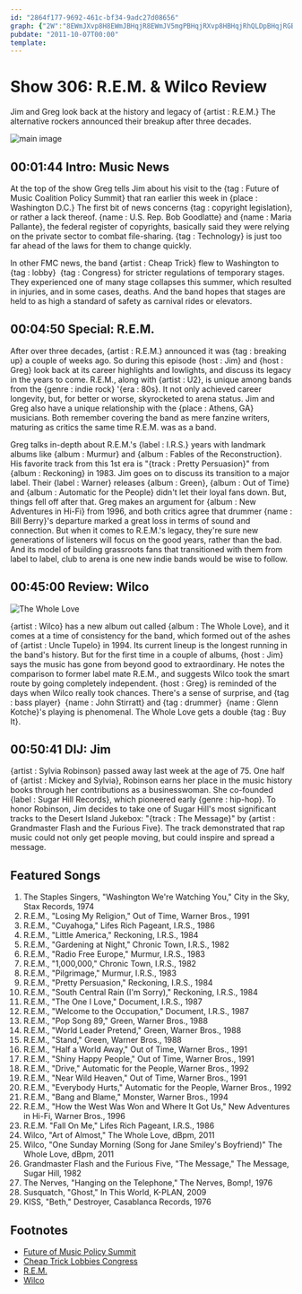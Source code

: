 ```yaml
---
id: "2864f177-9692-461c-bf34-9adc27d08656"
graph: {"2W":"8EWmJXvp8H8EWmJBHqjR8EWmJV5mgPBHqjRXvp8HBHqjRhQLDpBHqjRGBfySQIxN9nURONBGc5BQIxN9","82":"4srM49mLjG4srM45N1Eh4srM4of35S4srM4BEtpS4srM4obmP74srM4qV8MK4srM4tTxNg4srM4F2Dlb4srM4BCIZt4srM4BMIV14srM4BDGiJW6xQBtTxNgW6xQBobmP7W6xQBqV8MKEUzexobmP7of35Sp4NemBEtpSp4Nem9mLjGp4Nem5N1Ehp4Nem","230":"BMoI6ffLOONkdtZffLOO5aM8cffLOOW8L3pffLOO97qipX6cfd97qipBHm1GKELuwNkdtZ5aM8cBMNqg","2CH":"BGnycdMj1VBGCnLdMj1V4E0H7BGnycBGnyccseeEOHWkRcseeE4E0H7OHWkR"}
pubdate: "2011-10-07T00:00"
template: 
---
```






# Show 306: R.E.M. & Wilco Review

Jim and Greg look back at the history and legacy of {artist : R.E.M.} The alternative rockers announced their breakup after three decades.

![main image](https://static.soundopinions.org/images/2011/rem.jpg)



## 00:01:44 Intro: Music News

At the top of the show Greg tells Jim about his visit to the {tag : Future of Music Coalition Policy Summit} that ran earlier this week in {place : Washington D.C.} The first bit of news concerns {tag : copyright legislation}, or rather a lack thereof. {name : U.S. Rep. Bob Goodlatte} and {name : Maria Pallante}, the federal register of copyrights, basically said they were relying on the private sector to combat file-sharing. {tag : Technology} is just too far ahead of the laws for them to change quickly.

In other FMC news, the band {artist : Cheap Trick} flew to Washington to {tag : lobby}  {tag : Congress} for stricter regulations of temporary stages. They experienced one of many stage collapses this summer, which resulted in injuries, and in some cases, deaths. And the band hopes that stages are held to as high a standard of safety as carnival rides or elevators.



## 00:04:50 Special: R.E.M.

After over three decades, {artist : R.E.M.} announced it was {tag : breaking up} a couple of weeks ago. So during this episode {host : Jim} and {host : Greg} look back at its career highlights and lowlights, and discuss its legacy in the years to come. R.E.M., along with {artist : U2}, is unique among bands from the {genre : indie rock} '{era : 80s}. It not only achieved career longevity, but, for better or worse, skyrocketed to arena status. Jim and Greg also have a unique relationship with the {place : Athens, GA} musicians. Both remember covering the band as mere fanzine writers, maturing as critics the same time R.E.M. was as a band.

Greg talks in-depth about R.E.M.'s {label : I.R.S.} years with landmark albums like {album : Murmur} and {album : Fables of the Reconstruction}. His favorite track from this 1st era is "{track : Pretty Persuasion}" from {album : Reckoning} in 1983. Jim goes on to discuss its transition to a major label. Their {label : Warner} releases {album : Green}, {album : Out of Time} and {album : Automatic for the People} didn't let their loyal fans down. But, things fell off after that. Greg makes an argument for {album : New Adventures in Hi-Fi} from 1996, and both critics agree that drummer {name : Bill Berry}'s departure marked a great loss in terms of sound and connection. But when it comes to R.E.M.'s legacy, they're sure new generations of listeners will focus on the good years, rather than the bad. And its model of building grassroots fans that transitioned with them from label to label, club to arena is one new indie bands would be wise to follow.



## 00:45:00 Review: Wilco

![The Whole Love](https://static.soundopinions.org/assets/306/2300.jpg)

{artist : Wilco} has a new album out called {album : The Whole Love}, and it comes at a time of consistency for the band, which formed out of the ashes of {artist : Uncle Tupelo} in 1994. Its current lineup is the longest running in the band's history. But for the first time in a couple of albums, {host : Jim} says the music has gone from beyond good to extraordinary. He notes the comparison to former label mate R.E.M., and suggests Wilco took the smart route by going completely independent. {host : Greg} is reminded of the days when Wilco really took chances. There's a sense of surprise, and {tag : bass player}  {name : John Stirratt} and {tag : drummer}  {name : Glenn Kotche}'s playing is phenomenal. The Whole Love gets a double {tag : Buy It}.



## 00:50:41 DIJ: Jim

{artist : Sylvia Robinson} passed away last week at the age of 75. One half of {artist : Mickey and Sylvia}, Robinson earns her place in the music history books through her contributions as a businesswoman. She co-founded {label : Sugar Hill Records}, which pioneered early {genre : hip-hop}. To honor Robinson, Jim decides to take one of Sugar Hill's most significant tracks to the Desert Island Jukebox: "{track : The Message}" by {artist : Grandmaster Flash and the Furious Five}. The track demonstrated that rap music could not only get people moving, but could inspire and spread a message.



## Featured Songs

1. The Staples Singers, "Washington We're Watching You," City in the Sky, Stax Records, 1974
2. R.E.M., "Losing My Religion," Out of Time, Warner Bros., 1991
3. R.E.M., "Cuyahoga," Lifes Rich Pageant, I.R.S., 1986
4. R.E.M., "Little America," Reckoning, I.R.S., 1984
5. R.E.M., "Gardening at Night," Chronic Town, I.R.S., 1982
6. R.E.M., "Radio Free Europe," Murmur, I.R.S., 1983
7. R.E.M., "1,000,000," Chronic Town, I.R.S., 1982
8. R.E.M., "Pilgrimage," Murmur, I.R.S., 1983
9. R.E.M., "Pretty Persuasion," Reckoning, I.R.S., 1984
10. R.E.M., "South Central Rain (I'm Sorry)," Reckoning, I.R.S., 1984
11. R.E.M., "The One I Love," Document, I.R.S., 1987
12. R.E.M., "Welcome to the Occupation," Document, I.R.S., 1987
13. R.E.M., "Pop Song 89," Green, Warner Bros., 1988
14. R.E.M., "World Leader Pretend," Green, Warner Bros., 1988
15. R.E.M., "Stand," Green, Warner Bros., 1988
16. R.E.M., "Half a World Away," Out of Time, Warner Bros., 1991
17. R.E.M., "Shiny Happy People," Out of Time, Warner Bros., 1991
18. R.E.M., "Drive," Automatic for the People, Warner Bros., 1992
19. R.E.M., "Near Wild Heaven," Out of Time, Warner Bros., 1991
20. R.E.M., "Everybody Hurts," Automatic for the People, Warner Bros., 1992
21. R.E.M., "Bang and Blame," Monster, Warner Bros., 1994
22. R.E.M., "How the West Was Won and Where It Got Us," New Adventures in Hi-Fi, Warner Bros., 1996
23. R.E.M. "Fall On Me," Lifes Rich Pageant, I.R.S., 1986
24. Wilco, "Art of Almost," The Whole Love, dBpm, 2011
25. Wilco, "One Sunday Morning (Song for Jane Smiley's Boyfriend)" The Whole Love, dBpm, 2011
26. Grandmaster Flash and the Furious Five, "The Message," The Message, Sugar Hill, 1982
27. The Nerves, "Hanging on the Telephone," The Nerves, Bomp!, 1976
28. Susquatch, "Ghost," In This World, K-PLAN, 2009
29. KISS, "Beth," Destroyer, Casablanca Records, 1976



## Footnotes

- [Future of Music Policy Summit](http://futureofmusic.org/events/future-music-policy-summit-2011)
- [Cheap Trick Lobbies Congress](http://www.chicagotribune.com/chi-cheap-trick-lobbies-congress-band-seeks-stage-regulations-20111003-column.html)
- [R.E.M.](http://remhq.com/index.php)
- [Wilco](http://wilcoworld.net/#!/)
